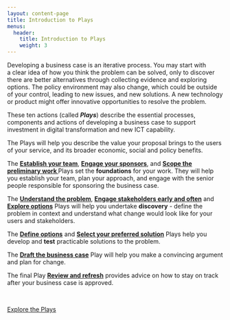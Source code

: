 ```yaml
---
layout: content-page
title: Introduction to Plays
menus:
  header:
    title: Introduction to Plays
    weight: 3
---
```


<p>Developing a business case is an iterative process. You may start with a&nbsp;clear idea of how you think the problem can be solved, only to discover there are better alternatives through collecting evidence and&nbsp;exploring options. The policy environment may also change, which could be outside of your control, leading to new issues, and new solutions. A new technology or product might offer innovative opportunities to resolve the problem.</p>
<p>These ten actions (called <strong><em>Plays</em></strong>) describe the essential processes, components and actions of developing a business case to support investment in digital transformation and new ICT capability.&nbsp;</p>
<p>The Plays will help you describe the value your proposal brings to the users of your service, and its broader economic, social and policy benefits.&nbsp;</p>
<p>The <strong><a href="/plays/establish-your-team/">Establish your team</a></strong>, <strong><a href="/plays/engage-your-sponsors/">Engage your sponsors</a></strong>, and <strong><a href="/plays/scope-the-preliminary-work/">Scope the preliminary work </a></strong>Plays set the <strong>foundations</strong> for your work. They will help you establish your team, plan your approach, and engage with the senior people responsible for sponsoring the business case.</p>
<p>The <strong><a href="/plays/understand-the-problem/">Understand the problem</a></strong>, <strong><a href="/plays/engage-stakeholders-early-and-often">Engage stakeholders early and often</a></strong> and <strong><a href="/plays/explore-options">Explore options</a></strong> Plays will help you undertake <strong>discovery</strong> - define the problem in context and understand what change would look like for your users and stakeholders.&nbsp;</p>
<p>The <strong><a href="/plays/define-options/">Define options</a></strong> and <strong><a href="/plays/select-your-preferred-solution">Select your preferred solution</a></strong> Plays help you develop and <strong>test</strong> practicable solutions to the problem.</p>
<p>The <strong><a href="/plays/draft-the-business-case">Draft the business case</a></strong> Play will help you make a convincing argument and plan for change.</p>
<p>The final Play <strong><a href="/plays/review-and-refresh/">Review and refresh</a></strong> provides advice on how to stay on track after your business case is approved.</p>
<p>&nbsp;</p>
<p><a class="au-btn au-btn--primary au-btn--large" href="/plays/">Explore the Plays</a></p>
